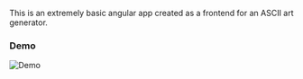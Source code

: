This is an extremely basic angular app created as a frontend for an ASCII art generator.

### Demo

![Demo](https://i.imgur.com/TOUzOHY.gif)
